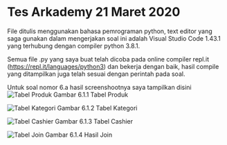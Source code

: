 # Tes Arkademy 21 Maret 2020

File ditulis menggunakan bahasa pemrograman python, text editor yang saga gunakan dalam mengerjakan soal ini adalah Visual Studio Code 1.43.1 yang terhubung dengan compiler python 3.8.1.

Semua file .py yang saya buat telah dicoba pada online compiler repl.it (https://repl.it/languages/python3) dan bekerja dengan baik, hasil compile yang ditampilkan juga telah sesuai dengan perintah pada soal.

Untuk soal nomor 6.a hasil screenshootnya saya tampilkan disini
![Tabel Produk](https://i.imgur.com/90qDXsK.png)
Gambar 6.1.1 Tabel Produk


![Tabel Kategori](https://i.imgur.com/UO05Xyu.png)
Gambar 6.1.2 Tabel Kategori


![Tabel Cashier](https://i.imgur.com/5Ly38UA.png)
Gambar 6.1.3 Tabel Cashier


![Tabel Join](https://imgur.com/lf7chFc.png)
Gambar 6.1.4 Hasil Join
